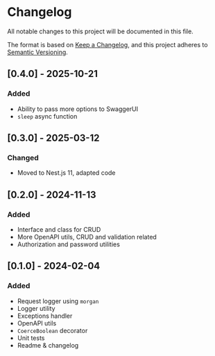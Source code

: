 # Changelog

All notable changes to this project will be documented in this file.

The format is based on [Keep a Changelog](https://keepachangelog.com/en/1.0.0/),
and this project adheres to [Semantic Versioning](https://semver.org/spec/v2.0.0.html).

## [0.4.0] - 2025-10-21

### Added

- Ability to pass more options to SwaggerUI
- `sleep` async function

## [0.3.0] - 2025-03-12

### Changed

- Moved to Nest.js 11, adapted code

## [0.2.0] - 2024-11-13

### Added

- Interface and class for CRUD
- More OpenAPI utils, CRUD and validation related
- Authorization and password utilities

## [0.1.0] - 2024-02-04

### Added

- Request logger using `morgan`
- Logger utility
- Exceptions handler
- OpenAPI utils
- `CoerceBoolean` decorator
- Unit tests
- Readme & changelog

